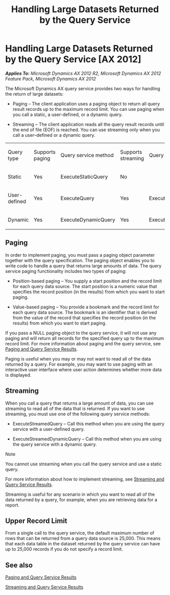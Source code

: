 ﻿---
title: Handling Large Datasets Returned by the Query Service
TOCTitle: Handling Large Datasets Returned by the Query Service
ms:assetid: 6ad0a766-bf37-43e0-a093-0a781c9b8012
ms:mtpsurl: https://technet.microsoft.com/en-us/library/Gg840967(v=AX.60)
ms:contentKeyID: 35244792
ms.date: 11/07/2012
mtps_version: v=AX.60
---

# Handling Large Datasets Returned by the Query Service [AX 2012]


_**Applies To:** Microsoft Dynamics AX 2012 R2, Microsoft Dynamics AX 2012 Feature Pack, Microsoft Dynamics AX 2012_

The Microsoft Dynamics AX query service provides two ways for handling the return of large datasets:

  - Paging – The client application uses a paging object to return all query result records up to the maximum record limit. You can use paging when you call a static, a user-defined, or a dynamic query.

  - Streaming – The client application reads all the query result records until the end of file (EOF) is reached. You can use streaming only when you call a user–defined or a dynamic query.

<table>
<colgroup>
<col style="width: 20%" />
<col style="width: 20%" />
<col style="width: 20%" />
<col style="width: 20%" />
<col style="width: 20%" />
</colgroup>
<tbody>
<tr class="odd">
<td><p>Query type</p></td>
<td><p>Supports paging</p></td>
<td><p>Query service method</p></td>
<td><p>Supports streaming</p></td>
<td><p>Query service method</p></td>
</tr>
<tr class="even">
<td><p>Static</p></td>
<td><p>Yes</p></td>
<td><p>ExecuteStaticQuery</p></td>
<td><p>No</p></td>
<td><p></p></td>
</tr>
<tr class="odd">
<td><p>User-defined</p></td>
<td><p>Yes</p></td>
<td><p>ExecuteQuery</p></td>
<td><p>Yes</p></td>
<td><p>ExecuteStreamedQuery</p></td>
</tr>
<tr class="even">
<td><p>Dynamic</p></td>
<td><p>Yes</p></td>
<td><p>ExecuteDynamicQuery</p></td>
<td><p>Yes</p></td>
<td><p>ExecuteStreamedDynamicQuery</p></td>
</tr>
</tbody>
</table>


## Paging

In order to implement paging, you must pass a paging object parameter together with the query specification. The paging object enables you to write code to handle a query that returns large amounts of data. The query service paging functionality includes two types of paging:

  - Position-based paging – You supply a start position and the record limit for each query data source. The start position is a numeric value that specifies the record position (in the results) from which you want to start paging.

  - Value-based paging – You provide a bookmark and the record limit for each query data source. The bookmark is an identifier that is derived from the value of the record that specifies the record position (in the results) from which you want to start paging.

If you pass a NULL paging object to the query service, it will not use any paging and will return all records for the specified query up to the maximum record limit. For more information about paging and the query service, see [Paging and Query Service Results](paging-and-query-service-results.md).

Paging is useful when you may or may not want to read all of the data returned by a query. For example, you may want to use paging with an interactive user interface where user action determines whether more data is displayed.

## Streaming

When you call a query that returns a large amount of data, you can use streaming to read all of the data that is returned. If you want to use streaming, you must use one of the following query service methods:

  - ExecuteStreamedQuery – Call this method when you are using the query service with a user-defined query.

  - ExecuteStreamedDynamicQuery – Call this method when you are using the query service with a dynamic query.


> [!NOTE]
> <P>You cannot use streaming when you call the query service and use a static query.</P>



For more information about how to implement streaming, see [Streaming and Query Service Results](streaming-and-query-service-results.md).

Streaming is useful for any scenario in which you want to read all of the data returned by a query, for example, when you are retrieving data for a report.

## Upper Record Limit

From a single call to the query service, the default maximum number of rows that can be returned from a query data source is 25,000. This means that each data table in the dataset returned by the query service can have up to 25,000 records if you do not specify a record limit.

## See also

[Paging and Query Service Results](paging-and-query-service-results.md)

[Streaming and Query Service Results](streaming-and-query-service-results.md)


